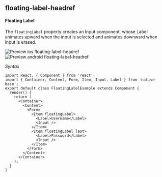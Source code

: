 ## floating-label-headref
#### Floating Label

The <code>floatingLabel</code> property creates an Input component, whose Label animates upward when the input is selected and animates downward when input is erased.

![Preview ios floating-label-headref](https://github.com/GeekyAnts/NativeBase-KitchenSink/raw/master/screenshots/ios/floatingInput.gif)
![Preview android floating-label-headref](https://github.com/GeekyAnts/NativeBase-KitchenSink/raw/master/screenshots/android/floating-label.gif)

*Syntax*

<pre class="line-numbers"><code class="language-jsx">import React, { Component } from 'react';
import { Container, Content, Form, Item, Input, Label } from 'native-base';
export default class FloatingLabelExample extends Component {
  render() {
    return (
      &lt;Container>
        &lt;Content>
          &lt;Form>
            &lt;Item floatingLabel>
              &lt;Label>Username&lt;/Label>
              &lt;Input />
            &lt;/Item>
            &lt;Item floatingLabel last>
              &lt;Label>Password&lt;/Label>
              &lt;Input />
            &lt;/Item>
          &lt;/Form>
        &lt;/Content>
      &lt;/Container>
    );
  }
}</code></pre><br />
